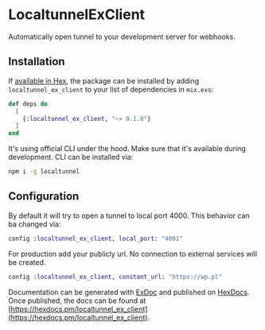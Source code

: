 # LocaltunnelExClient

Automatically open tunnel to your development server for webhooks.

## Installation

If [available in Hex](https://hex.pm/docs/publish), the package can be installed
by adding `localtunnel_ex_client` to your list of dependencies in `mix.exs`:

```elixir
def deps do
  [
    {:localtunnel_ex_client, "~> 0.1.0"}
  ]
end
```

It's using official CLI under the hood. Make sure that it's available during development.
CLI can be installed via:

```sh
npm i -g localtunnel
```

## Configuration

By default it will try to open a tunnel to local port 4000. This behavior can ba changed via:

```elixir
config :localtunnel_ex_client, local_port: "4001"
```

For production add your publicly url. No connection to external services will be created.

```elixir
config :localtunnel_ex_client, constant_url: "https://wp.pl"
```

Documentation can be generated with [ExDoc](https://github.com/elixir-lang/ex_doc)
and published on [HexDocs](https://hexdocs.pm). Once published, the docs can
be found at [https://hexdocs.pm/localtunnel_ex_client](https://hexdocs.pm/localtunnel_ex_client).
